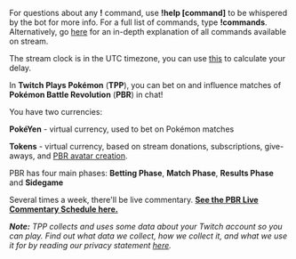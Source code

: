 For questions about any **!** command, use **!help \[command\]** to be whispered by the bot for more info. For a full list of commands, type **!commands**. Alternatively, go [here](https://twitchplayspokemon.tv/commands) for an in-depth explanation of all commands available on stream.

The stream clock is in the UTC timezone, you can use [this](https://time.is/UTC) to calculate your delay.

In **Twitch Plays Pokémon** \(**TPP**\), you can bet on and influence matches of **Pokémon Battle Revolution** \(**PBR**\) in chat!

You have two currencies:

**PokéYen** - virtual currency, used to bet on Pokémon matches

**Tokens** - virtual currency, based on stream donations, subscriptions, give-aways, and [PBR avatar creation](https://twitchplayspokemon.tv/avatars).

PBR has four main phases: **Betting Phase**, **Match Phase**, **Results Phase** and **Sidegame**

Several times a week, there'll be live commentary. [**See the PBR Live Commentary Schedule here.**](https://calendar.google.com/calendar/r?cid=Z2prZzl1bHE4anFjaG5hZmJpNTR1bnVxa3NAZ3JvdXAuY2FsZW5kYXIuZ29vZ2xlLmNvbQ)

***Note:*** *TPP collects and uses some data about your Twitch account so you can play. Find out what data we collect, how we collect it, and what we use it for by reading our privacy statement [here](https://github.com/TwitchPlaysPokemon/tpp-streamdocs/blob/master/privacy/privacy-statement.md).*